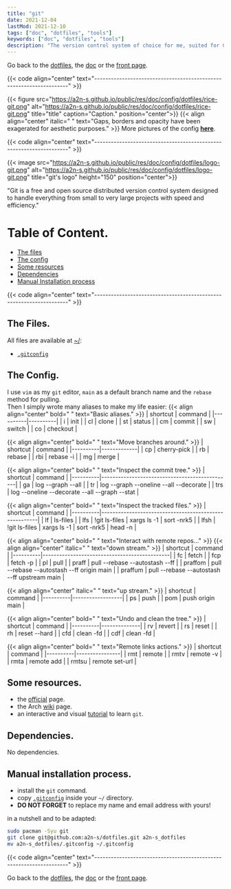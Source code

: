 ```yaml
---
title: "git"
date: 2021-12-04
lastMod: 2021-12-10
tags: ["doc", "dotfiles", "tools"]
keywords: ["doc", "dotfiles", "tools"]
description: "The version control system of choice for me, suited for GitHub, GitLab and many more. Some pieces of advice to install the config."
---
```

Go back to the [dotfiles](/public/doc/config/dotfiles), the [doc](/public/doc/config) or the [front page](/public).  

{{< code align="center" text="--------------------------------------------------------------------" >}}

{{< figure src="https://a2n-s.github.io/public/res/doc/config/dotfiles/rice-git.png" 
           alt="https://a2n-s.github.io/public/res/doc/config/dotfiles/rice-git.png"
           title="title" caption="Caption." position="center">}}
{{< align align="center" 
           italic=" "
           text="Gaps, borders and opacity have been exagerated for aesthetic purposes." >}}
More pictures of the config [**here**](https://github.com/a2n-s/dotfiles/#4-gallery-toc).

{{< code align="center" text="--------------------------------------------------------------------" >}}

{{< image src="https://a2n-s.github.io/public/res/doc/config/dotfiles/logo-git.png" 
          alt="https://a2n-s.github.io/public/res/doc/config/dotfiles/logo-git.png"
          title="git's logo" height="150" position="center">}}

"Git is a free and open source distributed version control system designed to handle everything from small to very large projects with speed and efficiency."

# Table of Content.
- [The files](#the-files)
- [The config](#the-config)
- [Some resources](#some-resources)
- [Dependencies](#dependencies)
- [Manual Installation process](#manual-installation-process)

{{< code align="center" text="--------------------------------------------------------------------" >}}

## The Files.
All files are available at [~/](https://github.com/a2n-s/dotfiles):
- [`.gitconfig`]

## The Config.
I use `vim` as my `git` editor, `main` as a default branch name and the `rebase` method for pulling.  
Then I simply wrote many aliases to make my life easier:
{{< align align="center" bold=" " text="Basic aliases." >}}
| shortcut | command  |
|----------|----------|
| i        | init     |
| cl       | clone    |
| st       | status   |
| cm       | commit   |
| sw       | switch   |
| co       | checkout |

{{< align align="center" bold=" " text="Move branches around." >}}
| shortcut | command     |
|----------|-------------|
| cp       | cherry-pick |
| rb       | rebase      |
| rbi      | rebase -i   |
| mg       | merge       |

{{< align align="center" bold=" " text="Inspect the commit tree." >}}
| shortcut | command                                       |
|----------|-----------------------------------------------|
| ga       | log --graph --all                             |
| tr       | log --graph --oneline --all --decorate        |
| trs      | log --oneline --decorate --all --graph --stat |

{{< align align="center" bold=" " text="Inspect the tracked files." >}}
| shortcut | command                                               |
|----------|-------------------------------------------------------|
| lf       | ls-files                                              |
| lfs      | !git ls-files \| xargs ls -1 \| sort -nrk5            |
| lfsh     | !git ls-files \| xargs ls -1 \| sort -nrk5 \| head -n |

{{< align align="center" bold=" " text="Interact with remote repos..." >}}
{{< align align="center" italic=" " text="down stream." >}}
| shortcut | command                                      |
|----------|----------------------------------------------|
| fc       | fetch                                        |
| fcp      | fetch -p                                     |
| pl       | pull                                         |
| praff    | pull --rebase --autostash --ff               |
| praffom  | pull --rebase --autostash --ff origin main   |
| praffum  | pull --rebase --autostash --ff upstream main |

{{< align align="center" italic=" " text="up stream." >}}
| shortcut | command          |
|----------|------------------|
| ps       | push             |
| pom      | push origin main |

{{< align align="center" bold=" " text="Undo and clean the tree." >}}
| shortcut | command      |
|----------|--------------|
| rv       | revert       |
| rs       | reset        |
| rh       | reset --hard |
| cfd      | clean -fd    |
| cdf      | clean -fd    |

{{< align align="center" bold=" " text="Remote links actions." >}}
| shortcut | command        |
|----------|----------------|
| rmt      | remote         |
| rmtv     | remote -v      |
| rmta     | remote add     |
| rmtsu    | remote set-url |


## Some resources.
- the [official](https://git-scm.com/) page.
- the Arch [wiki](https://wiki.archlinux.org/title/git) page.
- an interactive and visual [tutorial](https://learngitbranching.js.org/) to learn `git`.

## Dependencies.
No dependencies.

## Manual installation process.
- install the `git` command.
- copy [`.gitconfig`] inside your `~/` directory.
- **DO NOT FORGET** to replace my name and email address with yours!

in a nutshell and to be adapted:
```bash
sudo pacman -Syu git
git clone git@github.com:a2n-s/dotfiles.git a2n-s_dotfiles
mv a2n-s_dotfiles/.gitconfig ~/.gitconfig
```

{{< code align="center" text="--------------------------------------------------------------------" >}}

Go back to the [dotfiles](/public/doc/config/dotfiles), the [doc](/public/doc/config) or the [front page](/public).  

[`.gitconfig`]: https://github.com/a2n-s/dotfiles/blob/main/.gitconfig
